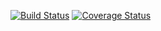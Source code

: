 
[![Build Status](https://travis-ci.org/unixslayer/event-sourcing.svg?branch=master)](https://travis-ci.org/unixslayer/event-sourcing)
[![Coverage Status](https://coveralls.io/repos/github/unixslayer/event-sourcing/badge.svg?branch=master)](https://coveralls.io/github/unixslayer/event-sourcing?branch=master)